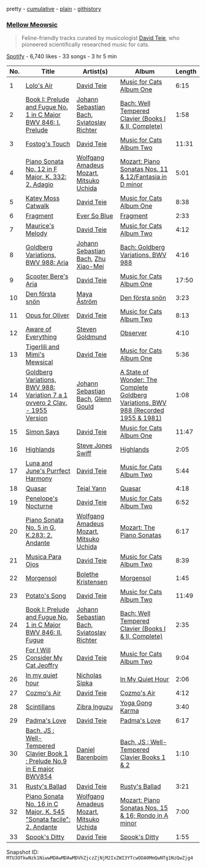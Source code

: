 pretty - [cumulative](/playlists/cumulative/37i9dQZF1DX5cXGtVmblSB.md) - [plain](/playlists/plain/37i9dQZF1DX5cXGtVmblSB) - [githistory](https://github.githistory.xyz/mackorone/spotify-playlist-archive/blob/main/playlists/plain/37i9dQZF1DX5cXGtVmblSB)

### [Mellow Meowsic](https://open.spotify.com/playlist/37i9dQZF1DX5cXGtVmblSB)

> Feline\-friendly tracks curated by musicologist <a href="spotify:artist:0TMyZy9NGJJ7NKMAgCgw6B">David Teie</a>, who pioneered scientifically researched music for cats.

[Spotify](https://open.spotify.com/user/spotify) - 6,740 likes - 33 songs - 3 hr 5 min

| No. | Title | Artist(s) | Album | Length |
|---|---|---|---|---|
| 1 | [Lolo's Air](https://open.spotify.com/track/6EcUEkTUH7OlAi9Uu94kbm) | [David Teie](https://open.spotify.com/artist/0TMyZy9NGJJ7NKMAgCgw6B) | [Music for Cats Album One](https://open.spotify.com/album/2qgWuthZzRA3fJoecnwzs7) | 6:15 |
| 2 | [Book I: Prelude and Fugue No\. 1 in C Major BWV 846: I\. Prelude](https://open.spotify.com/track/5zogxOXSQsQTyY5p49BG6D) | [Johann Sebastian Bach](https://open.spotify.com/artist/5aIqB5nVVvmFsvSdExz408), [Sviatoslav Richter](https://open.spotify.com/artist/4hBgCK8FyJ5bV36ZZLB56X) | [Bach: Well Tempered Clavier \(Books I & II, Complete\)](https://open.spotify.com/album/4OsweMAATSbKd9awYvOEEj) | 1:58 |
| 3 | [Fostog's Touch](https://open.spotify.com/track/0Qp3kcosNRkoUlMmkyA9KJ) | [David Teie](https://open.spotify.com/artist/0TMyZy9NGJJ7NKMAgCgw6B) | [Music for Cats Album Two](https://open.spotify.com/album/1qFiqPsxCwQ3Ty5mC5YogI) | 11:31 |
| 4 | [Piano Sonata No\. 12 in F Major, K\. 332: 2\. Adagio](https://open.spotify.com/track/5x2xMWorOHxbhRN50Ebwa0) | [Wolfgang Amadeus Mozart](https://open.spotify.com/artist/4NJhFmfw43RLBLjQvxDuRS), [Mitsuko Uchida](https://open.spotify.com/artist/606pshIhidPHebEaDWSXDe) | [Mozart: Piano Sonatas Nos\. 11 & 12/Fantasia in D minor](https://open.spotify.com/album/1TqayVLpoTPrHyOkY7Nc15) | 5:01 |
| 5 | [Katey Moss Catwalk](https://open.spotify.com/track/0KElSYgAOjxKY5M3onAD2i) | [David Teie](https://open.spotify.com/artist/0TMyZy9NGJJ7NKMAgCgw6B) | [Music for Cats Album One](https://open.spotify.com/album/2qgWuthZzRA3fJoecnwzs7) | 8:38 |
| 6 | [Fragment](https://open.spotify.com/track/3VBPPIu4MGBnMj4SF8sJBJ) | [Ever So Blue](https://open.spotify.com/artist/6LwcYWG1molG0KW2xwnPd2) | [Fragment](https://open.spotify.com/album/4hDrHeKxgRFP07lI6RAkoE) | 2:33 |
| 7 | [Maurice's Melody](https://open.spotify.com/track/2HGTsS8Yo8AorkIQT3SZog) | [David Teie](https://open.spotify.com/artist/0TMyZy9NGJJ7NKMAgCgw6B) | [Music for Cats Album Two](https://open.spotify.com/album/1qFiqPsxCwQ3Ty5mC5YogI) | 4:12 |
| 8 | [Goldberg Variations, BWV 988: Aria](https://open.spotify.com/track/4aNR1DXBnD8guB0iqSoizc) | [Johann Sebastian Bach](https://open.spotify.com/artist/5aIqB5nVVvmFsvSdExz408), [Zhu Xiao\-Mei](https://open.spotify.com/artist/7FYbeZiCZ6pRTx2fAbBW0H) | [Bach: Goldberg Variations, BWV 988](https://open.spotify.com/album/40Y2zm6JfEa7p9Xp9x8PoX) | 4:16 |
| 9 | [Scooter Bere's Aria](https://open.spotify.com/track/1HGXgoIBnDnf6izseOBiiI) | [David Teie](https://open.spotify.com/artist/0TMyZy9NGJJ7NKMAgCgw6B) | [Music for Cats Album One](https://open.spotify.com/album/2qgWuthZzRA3fJoecnwzs7) | 17:50 |
| 10 | [Den första snön](https://open.spotify.com/track/64yTTGTPOZos3UEouvO6tp) | [Maya Åström](https://open.spotify.com/artist/08cxtpra8sKpzXViTa27ph) | [Den första snön](https://open.spotify.com/album/134iaeUz9GxbTtG272YDkv) | 3:23 |
| 11 | [Opus for Oliver](https://open.spotify.com/track/3Nda8HVJcMQmwRrg01u6ou) | [David Teie](https://open.spotify.com/artist/0TMyZy9NGJJ7NKMAgCgw6B) | [Music for Cats Album Two](https://open.spotify.com/album/1qFiqPsxCwQ3Ty5mC5YogI) | 8:13 |
| 12 | [Aware of Everything](https://open.spotify.com/track/59AyrtBjSHqBF04IonFZFU) | [Steven Goldmund](https://open.spotify.com/artist/3dwkO7z23scCJppeqHGTy3) | [Observer](https://open.spotify.com/album/7agBw6u81jarI9f0ITUXUg) | 4:10 |
| 13 | [Tigerlili and Mimi's Mewsical](https://open.spotify.com/track/1NxgrJyQh1KTSslKIpieCi) | [David Teie](https://open.spotify.com/artist/0TMyZy9NGJJ7NKMAgCgw6B) | [Music for Cats Album One](https://open.spotify.com/album/2qgWuthZzRA3fJoecnwzs7) | 5:36 |
| 14 | [Goldberg Variations, BWV 988: Variation 7 a 1 ovvero 2 Clav\. \- 1955 Version](https://open.spotify.com/track/30JuGvGfyl4bxuyo9OB1N4) | [Johann Sebastian Bach](https://open.spotify.com/artist/5aIqB5nVVvmFsvSdExz408), [Glenn Gould](https://open.spotify.com/artist/13dkPjqmbcchm8cXjEJQeP) | [A State of Wonder: The Complete Goldberg Variations, BWV 988 \(Recorded 1955 & 1981\)](https://open.spotify.com/album/6RkddyAzYq3QNZqdAhxPxF) | 1:08 |
| 15 | [Simon Says](https://open.spotify.com/track/3eUde69UEDub59LN6d3V0d) | [David Teie](https://open.spotify.com/artist/0TMyZy9NGJJ7NKMAgCgw6B) | [Music for Cats Album One](https://open.spotify.com/album/2qgWuthZzRA3fJoecnwzs7) | 11:47 |
| 16 | [Highlands](https://open.spotify.com/track/5lszZIR5GNQubgdMefwp2T) | [Steve Jones Swiff](https://open.spotify.com/artist/3z1Zuq8iUJqouUmX3ugLml) | [Highlands](https://open.spotify.com/album/3dIFhoR2URHhpLMEVrv4eC) | 2:05 |
| 17 | [Luna and June's Purrfect Harmony](https://open.spotify.com/track/7zqaY1x1PeKnFtLAhzYXtJ) | [David Teie](https://open.spotify.com/artist/0TMyZy9NGJJ7NKMAgCgw6B) | [Music for Cats Album Two](https://open.spotify.com/album/1qFiqPsxCwQ3Ty5mC5YogI) | 5:44 |
| 18 | [Quasar](https://open.spotify.com/track/5NM4frO8ccRVxXKW0kZaAk) | [Tejal Yann](https://open.spotify.com/artist/6eGKvCZdc06HkiwZKFlcBY) | [Quasar](https://open.spotify.com/album/3RoE8ap3HZwtp16hHXMEEE) | 4:18 |
| 19 | [Penelope's Nocturne](https://open.spotify.com/track/2DJehHvLodyXbp8W0glBNr) | [David Teie](https://open.spotify.com/artist/0TMyZy9NGJJ7NKMAgCgw6B) | [Music for Cats Album Two](https://open.spotify.com/album/1qFiqPsxCwQ3Ty5mC5YogI) | 6:52 |
| 20 | [Piano Sonata No\. 5 in G, K.283: 2\. Andante](https://open.spotify.com/track/7LGkBu8hHP8CWweOO1ZccB) | [Wolfgang Amadeus Mozart](https://open.spotify.com/artist/4NJhFmfw43RLBLjQvxDuRS), [Mitsuko Uchida](https://open.spotify.com/artist/606pshIhidPHebEaDWSXDe) | [Mozart: The Piano Sonatas](https://open.spotify.com/album/39E5TLqxXs6QttsbEDPvzZ) | 6:17 |
| 21 | [Musica Para Ojos](https://open.spotify.com/track/0oTvfjyVlklBQSZNUqApcI) | [David Teie](https://open.spotify.com/artist/0TMyZy9NGJJ7NKMAgCgw6B) | [Music for Cats Album Two](https://open.spotify.com/album/1qFiqPsxCwQ3Ty5mC5YogI) | 8:39 |
| 22 | [Morgensol](https://open.spotify.com/track/6aJcjGsNvyivFBeBaigFXQ) | [Bolethe Kristensen](https://open.spotify.com/artist/5FdY1HR5TdShBfxywCliMI) | [Morgensol](https://open.spotify.com/album/1CiembCAvOPBFHRbZe8cLk) | 1:45 |
| 23 | [Potato's Song](https://open.spotify.com/track/4YVXr7tpEZVGnWlYMtNjQQ) | [David Teie](https://open.spotify.com/artist/0TMyZy9NGJJ7NKMAgCgw6B) | [Music for Cats Album Two](https://open.spotify.com/album/1qFiqPsxCwQ3Ty5mC5YogI) | 11:49 |
| 24 | [Book I: Prelude and Fugue No\. 1 in C Major BWV 846: II\. Fugue](https://open.spotify.com/track/7zHvJKdxDHeTfOnUGgwBJR) | [Johann Sebastian Bach](https://open.spotify.com/artist/5aIqB5nVVvmFsvSdExz408), [Sviatoslav Richter](https://open.spotify.com/artist/4hBgCK8FyJ5bV36ZZLB56X) | [Bach: Well Tempered Clavier \(Books I & II, Complete\)](https://open.spotify.com/album/4OsweMAATSbKd9awYvOEEj) | 2:35 |
| 25 | [For I Will Consider My Cat Jeoffry](https://open.spotify.com/track/3SqawUAmaZGwmzleROyk4E) | [David Teie](https://open.spotify.com/artist/0TMyZy9NGJJ7NKMAgCgw6B) | [Music for Cats Album Two](https://open.spotify.com/album/1qFiqPsxCwQ3Ty5mC5YogI) | 9:04 |
| 26 | [In my quiet hour](https://open.spotify.com/track/4YhwpzwqfWEt04ki6wLUVk) | [Nicholas Sipka](https://open.spotify.com/artist/1QTGeOnMy1np5pFwmkTDM4) | [In My Quiet Hour](https://open.spotify.com/album/3ik4zmauaQ976OG09cEJCN) | 2:06 |
| 27 | [Cozmo's Air](https://open.spotify.com/track/58VLKJL8y3FknrqLUVXPrI) | [David Teie](https://open.spotify.com/artist/0TMyZy9NGJJ7NKMAgCgw6B) | [Cozmo's Air](https://open.spotify.com/album/6eBttKmf7eOaZICEyy2re8) | 4:12 |
| 28 | [Scintillans](https://open.spotify.com/track/4zI7J4c58Br1tY10NDyhlR) | [Zibra Inguzu](https://open.spotify.com/artist/1LNciO7hxkWoSQ3V8OWNQF) | [Yoga Gong Karma](https://open.spotify.com/album/1T9xagnSXjguJIoXiidlly) | 3:40 |
| 29 | [Padma's Love](https://open.spotify.com/track/6OYcPLbRiymptR5AmbfDZo) | [David Teie](https://open.spotify.com/artist/0TMyZy9NGJJ7NKMAgCgw6B) | [Padma's Love](https://open.spotify.com/album/2CZKoSfjQWJOQfxjGjjjGN) | 6:17 |
| 30 | [Bach, JS : Well\-Tempered Clavier Book 1 : Prelude No.9 in E major BWV854](https://open.spotify.com/track/3YMtL47xfTkFJHjAu8Snr8) | [Daniel Barenboim](https://open.spotify.com/artist/78sEozQOEJxzXegUuqRSgH) | [Bach, JS : Well\-Tempered Clavier Books 1 & 2](https://open.spotify.com/album/66zilH1HJzRLEorco0u6bS) | 1:10 |
| 31 | [Rusty's Ballad](https://open.spotify.com/track/2GB1uEIsHWNoXldwN6mtyI) | [David Teie](https://open.spotify.com/artist/0TMyZy9NGJJ7NKMAgCgw6B) | [Rusty's Ballad](https://open.spotify.com/album/0TSPCRCHOY6rnGxcCklrxF) | 3:21 |
| 32 | [Piano Sonata No\. 16 in C Major, K\. 545 "Sonata facile": 2\. Andante](https://open.spotify.com/track/6IKPX55mQL42ELcLIkK0Ci) | [Wolfgang Amadeus Mozart](https://open.spotify.com/artist/4NJhFmfw43RLBLjQvxDuRS), [Mitsuko Uchida](https://open.spotify.com/artist/606pshIhidPHebEaDWSXDe) | [Mozart: Piano Sonatas Nos\. 15 & 16; Rondo in A minor](https://open.spotify.com/album/6krZ3BTfSZmA4OVceOAttH) | 7:00 |
| 33 | [Spook's Ditty](https://open.spotify.com/track/50UO61QfF5DuAkegNrFzOv) | [David Teie](https://open.spotify.com/artist/0TMyZy9NGJJ7NKMAgCgw6B) | [Spook's Ditty](https://open.spotify.com/album/4BNnFQGH2sQxxQZBxSuQxI) | 1:55 |

Snapshot ID: `MTU3OTkwNzk1NiwwMDAwMDAwMDVhZjczZjNjM2IxZWI3YTcwODA0MmQwNTg1NzQwZjg4`
